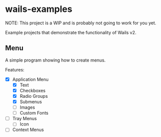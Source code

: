 # wails-examples

NOTE: This project is a WIP and is probably not going to work for you yet.

Example projects that demonstrate the functionality of Wails v2.

## Menu

A simple program showing how to create menus.

Features:

  - [x] Application Menu
    - [x] Text
    - [x] Checkboxes
    - [x] Radio Groups
    - [x] Submenus
    - [ ] Images
    - [ ] Custom Fonts
    
  - [ ] Tray Menus
    - [ ] Icon
    
  - [ ] Context Menus